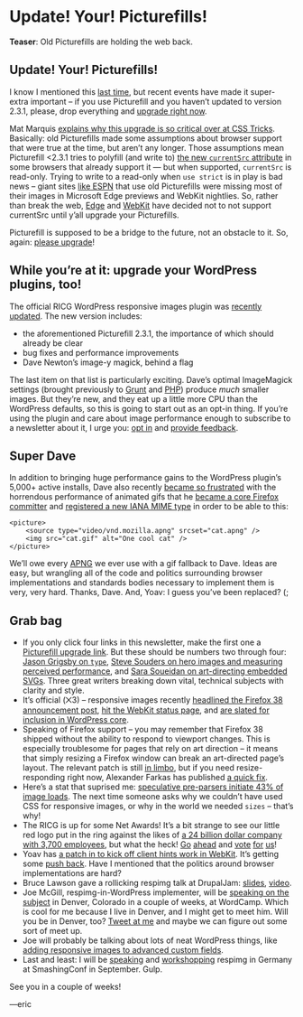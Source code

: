 # Update! Your! Picturefills!

**Teaser**: Old Picturefills are holding the web back.

## Update! Your! Picturefills!

I know I mentioned this [last time](https://github.com/ResponsiveImagesCG/newsletters/blob/master/RICG-newsletter-2015-04-27.md#psa-upgrade-your-picturefills), but recent events have made it super-extra important – if you use Picturefill and you haven’t updated to version 2.3.1, please, drop everything and [upgrade right now](http://scottjehl.github.io/picturefill/#download).

Mat Marquis [explains why this upgrade is so critical over at CSS Tricks](https://css-tricks.com/please-update-picturefill/). Basically: old Picturefills made some assumptions about browser support that were true at the time, but aren’t any longer. Those assumptions mean Picturefill <2.3.1 tries to polyfill (and write to) [the new `currentSrc` attribute](http://www.w3.org/html/wg/drafts/html/master/semantics.html#dom-img-currentsrc) in some browsers that already support it — but when supported, `currentSrc` is read-only. Trying to write to a read-only when `use strict` is in play is bad news – giant sites [like ESPN](https://twitter.com/respimg/status/603279308866625536) that use old Picturefills were missing most of their images in Microsoft Edge previews and WebKit nightlies. So, rather than break the web, [Edge](https://twitter.com/gregwhitworth/status/603315359597244416) and [WebKit](https://bugs.webkit.org/show_bug.cgi?id=144095) have decided not to not support currentSrc until y’all upgrade your Picturefills.

Picturefill is supposed to be a bridge to the future, not an obstacle to it. So, again: [please upgrade](http://scottjehl.github.io/picturefill/#download)!

## While you’re at it: upgrade your WordPress plugins, too!

The official RICG WordPress responsive images plugin was [recently updated](https://wordpress.org/plugins/ricg-responsive-images/changelog/). The new version includes:

- the aforementioned Picturefill 2.3.1, the importance of which should already be clear
- bug fixes and performance improvements
- Dave Newton’s image-y magick, behind a flag

The last item on that list is particularly exciting. Dave’s optimal ImageMagick settings (brought previously to [Grunt](https://www.npmjs.com/package/grunt-respimg) and [PHP](https://github.com/nwtn/php-respimg)) produce *much* smaller images. But they’re new, and they eat up a little more CPU than the WordPress defaults, so this is going to start out as an opt-in thing. If you’re using the plugin and care about image performance enough to subscribe to a newsletter about it, I urge you: [opt in](https://github.com/ResponsiveImagesCG/wp-tevko-responsive-images#advanced-image-compression) and [provide feedback](https://github.com/ResponsiveImagesCG/wp-tevko-responsive-images/issues).


## Super Dave

In addition to bringing huge performance gains to the WordPress plugin’s 5,000+ active installs, Dave also recently [became so frustrated](http://ircbot.responsiveimages.org/bot/log/respimg/2015-04-30#T126746) with the horrendous performance of animated gifs that he [became a core Firefox committer](https://bugzilla.mozilla.org/show_bug.cgi?id=1160200) and [registered a new IANA MIME type](https://bugzilla.mozilla.org/show_bug.cgi?id=1160200#c20) in order to be able to this:

```
<picture>
	<source type="video/vnd.mozilla.apng" srcset="cat.apng" />
	<img src="cat.gif" alt="One cool cat" />
</picture>
```

We’ll owe every [APNG](http://en.wikipedia.org/wiki/APNG) we ever use with a gif fallback to Dave. Ideas are easy, but wrangling all of the code and politics surrounding browser implementations and standards bodies necessary to implement them is very, very hard. Thanks, Dave. And, Yoav: I guess you’ve been replaced? (;


## Grab bag

- If you only click four links in this newsletter, make the first one a [Picturefill upgrade link](http://scottjehl.github.io/picturefill/#download). But these should be numbers two through four: [Jason Grigsby on `type`](http://blog.cloudfour.com/responsive-images-101-part-7-type/), [Steve Souders on hero images and measuring perceived performance](http://www.stevesouders.com/blog/2015/05/12/hero-image-custom-metrics/), and [Sara Soueidan on art-directing embedded SVGs](http://sarasoueidan.com/blog/svg-art-direction-using-viewbox/). Three great writers breaking down vital, technical subjects with clarity and style.
- It’s official (⨉3) – responsive images recently [headlined the Firefox 38 announcement post](https://hacks.mozilla.org/2015/05/trainspotting-firefox-38/), [hit the WebKit status page](https://twitter.com/yoavweiss/status/597859097074085890), and [are slated for inclusion in WordPress core](https://wordpress.org/plugins/browse/beta/).
- Speaking of Firefox support – you may remember that Firefox 38 shipped without the ability to respond to viewport changes. This is especially troublesome for pages that rely on art direction – it means that simply resizing a Firefox window can break an art-directed page’s layout. The relevant patch is still [in limbo](https://bugzilla.mozilla.org/show_bug.cgi?id=1135812#c51), but if you need resize-responding right now, Alexander Farkas has published [a quick fix](https://github.com/aFarkas/lazysizes/blob/gh-pages/plugins/static-gecko-picture/ls.static-gecko-picture.js).
- Here’s a stat that suprised me: [speculative pre-parsers initiate 43% of image loads](https://twitter.com/Souders/status/597821415354535936). The next time someone asks why we couldn’t have used CSS for responsive images, or why in the world we needed `sizes` – that’s why!
- The RICG is up for some Net Awards! It’s a bit strange to see our little red logo put in the ring against the likes of [a 24 billion dollar company with 3,700 employees](https://www.google.com/finance?q=twitter), but what the heck! [Go](https://thenetawards.com/vote/web-tech/responsive-images/) [ahead](https://thenetawards.com/vote/web-tech/element-queries/) and [vote](https://thenetawards.com/vote/collaboration/responsive-images/) [for](https://thenetawards.com/vote/developer/yoav-weiss/) [us](https://thenetawards.com/vote/team/the-responsive-issues-community-/)! 
- Yoav has [a patch in to kick off client hints work in WebKit](https://bugs.webkit.org/show_bug.cgi?id=145380). It’s getting some [push back](https://lists.webkit.org/pipermail/webkit-dev/2015-May/027471.html). Have I mentioned that the politics around browser implementations are hard?
- Bruce Lawson gave a rollicking respimg talk at DrupalJam: [slides](http://brucelawson.github.io/talks/2015/respimg/), [video](https://dev.opera.com/blog/bruce-introduction-responsive-images/).
- Joe McGill, respimg-in-WordPress implementer, will be [speaking on the subject](https://denver.wordcamp.org/2015/sessions/#wcorg-session-763) in Denver, Colorado in a couple of weeks, at WordCamp. Which is cool for me because I live in Denver, and I might get to meet him. Will you be in Denver, too? [Tweet at me](http://twitter.com/etportis) and maybe we can figure out some sort of meet up.
- Joe will probably be talking about lots of neat WordPress things, like [adding responsive images to advanced custom fields](http://responsivedesign.is/articles/adding-responsive-images-to-advanced-custom-fields-in-wordpress).
- Last and least: I will be [speaking](http://smashingconf.com/freiburg-2015/speakers/eric-portis) and [workshopping](http://smashingconf.com/freiburg-2015/workshops/eric-portis) respimg in Germany at SmashingConf in September. Gulp.

See you in a couple of weeks!

—eric
